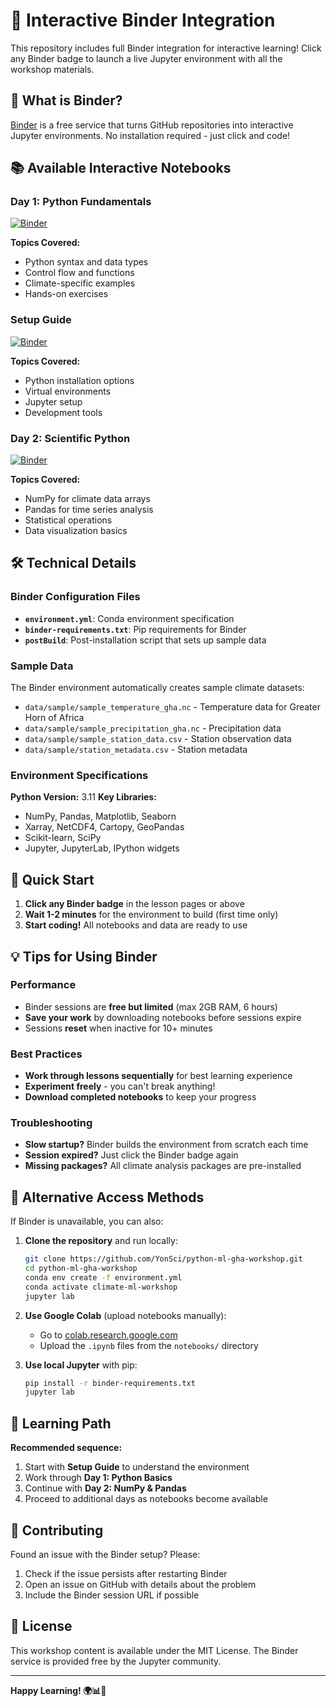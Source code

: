 # 🚀 Interactive Binder Integration

This repository includes full Binder integration for interactive learning! Click any Binder badge to launch a live Jupyter environment with all the workshop materials.

## 🌟 What is Binder?

[Binder](https://mybinder.org/) is a free service that turns GitHub repositories into interactive Jupyter environments. No installation required - just click and code!

## 📚 Available Interactive Notebooks

### Day 1: Python Fundamentals
[![Binder](https://mybinder.org/badge_logo.svg)](https://mybinder.org/v2/gh/YonSci/python-ml-gha-workshop/HEAD?labpath=notebooks%2FPython_Basics_for_Climate_and_Meteorology_Workshop1.ipynb)

**Topics Covered:**
- Python syntax and data types
- Control flow and functions
- Climate-specific examples
- Hands-on exercises

### Setup Guide
[![Binder](https://mybinder.org/badge_logo.svg)](https://mybinder.org/v2/gh/YonSci/python-ml-gha-workshop/HEAD?labpath=notebooks%2FPython_Setup_for_Climate_and_Meteorology_Workshop.ipynb)

**Topics Covered:**
- Python installation options
- Virtual environments
- Jupyter setup
- Development tools

### Day 2: Scientific Python
[![Binder](https://mybinder.org/badge_logo.svg)](https://mybinder.org/v2/gh/YonSci/python-ml-gha-workshop/HEAD?labpath=notebooks%2FDay2_NumPy_Pandas_for_Climate.ipynb)

**Topics Covered:**
- NumPy for climate data arrays
- Pandas for time series analysis
- Statistical operations
- Data visualization basics

## 🛠 Technical Details

### Binder Configuration Files

- **`environment.yml`**: Conda environment specification
- **`binder-requirements.txt`**: Pip requirements for Binder
- **`postBuild`**: Post-installation script that sets up sample data

### Sample Data

The Binder environment automatically creates sample climate datasets:
- `data/sample/sample_temperature_gha.nc` - Temperature data for Greater Horn of Africa
- `data/sample/sample_precipitation_gha.nc` - Precipitation data
- `data/sample/sample_station_data.csv` - Station observation data
- `data/sample/station_metadata.csv` - Station metadata

### Environment Specifications

**Python Version:** 3.11
**Key Libraries:**
- NumPy, Pandas, Matplotlib, Seaborn
- Xarray, NetCDF4, Cartopy, GeoPandas
- Scikit-learn, SciPy
- Jupyter, JupyterLab, IPython widgets

## 🚀 Quick Start

1. **Click any Binder badge** in the lesson pages or above
2. **Wait 1-2 minutes** for the environment to build (first time only)
3. **Start coding!** All notebooks and data are ready to use

## 💡 Tips for Using Binder

### Performance
- Binder sessions are **free but limited** (max 2GB RAM, 6 hours)
- **Save your work** by downloading notebooks before sessions expire
- Sessions **reset** when inactive for 10+ minutes

### Best Practices
- **Work through lessons sequentially** for best learning experience
- **Experiment freely** - you can't break anything!
- **Download completed notebooks** to keep your progress

### Troubleshooting
- **Slow startup?** Binder builds the environment from scratch each time
- **Session expired?** Just click the Binder badge again
- **Missing packages?** All climate analysis packages are pre-installed

## 🔗 Alternative Access Methods

If Binder is unavailable, you can also:

1. **Clone the repository** and run locally:
   ```bash
   git clone https://github.com/YonSci/python-ml-gha-workshop.git
   cd python-ml-gha-workshop
   conda env create -f environment.yml
   conda activate climate-ml-workshop
   jupyter lab
   ```

2. **Use Google Colab** (upload notebooks manually):
   - Go to [colab.research.google.com](https://colab.research.google.com)
   - Upload the `.ipynb` files from the `notebooks/` directory

3. **Use local Jupyter** with pip:
   ```bash
   pip install -r binder-requirements.txt
   jupyter lab
   ```

## 📖 Learning Path

**Recommended sequence:**
1. Start with **Setup Guide** to understand the environment
2. Work through **Day 1: Python Basics** 
3. Continue with **Day 2: NumPy & Pandas**
4. Proceed to additional days as notebooks become available

## 🤝 Contributing

Found an issue with the Binder setup? Please:
1. Check if the issue persists after restarting Binder
2. Open an issue on GitHub with details about the problem
3. Include the Binder session URL if possible

## 📝 License

This workshop content is available under the MIT License. The Binder service is provided free by the Jupyter community.

---

**Happy Learning! 🌍📊🐍**
